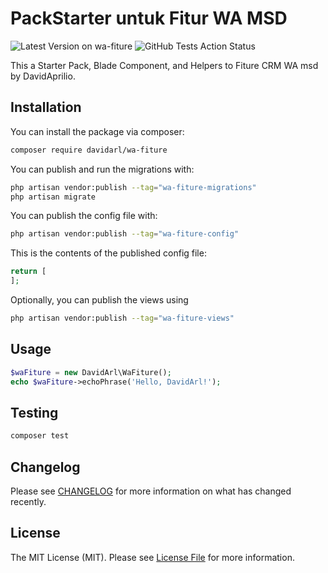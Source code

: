 # PackStarter untuk Fitur WA MSD

![Latest Version on wa-fiture](https://img.shields.io/badge/version-1.0.0-red)
![GitHub Tests Action Status](https://img.shields.io/badge/package-wa_fiture-red)

This a Starter Pack, Blade Component, and Helpers to Fiture CRM WA msd by DavidAprilio.

## Installation

You can install the package via composer:

```bash
composer require davidarl/wa-fiture
```

You can publish and run the migrations with:

```bash
php artisan vendor:publish --tag="wa-fiture-migrations"
php artisan migrate
```

You can publish the config file with:

```bash
php artisan vendor:publish --tag="wa-fiture-config"
```

This is the contents of the published config file:

```php
return [
];
```

Optionally, you can publish the views using

```bash
php artisan vendor:publish --tag="wa-fiture-views"
```

## Usage

```php
$waFiture = new DavidArl\WaFiture();
echo $waFiture->echoPhrase('Hello, DavidArl!');
```

## Testing

```bash
composer test
```

## Changelog
Please see [CHANGELOG](CHANGELOG.md) for more information on what has changed recently.

## License
The MIT License (MIT). Please see [License File](LICENSE.md) for more information.
